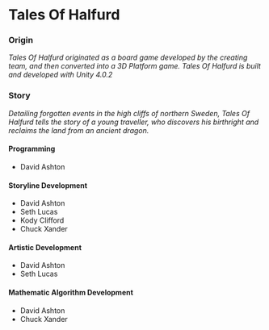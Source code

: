 Tales Of Halfurd
==============

### Origin
*Tales Of Halfurd originated as a board game developed by the creating team, 
and then converted into a 3D Platform game. Tales Of Halfurd is built and developed with Unity 4.0.2*

### Story
*Detailing forgotten events in the high cliffs of northern Sweden, Tales Of Halfurd tells the story of 
a young traveller, who discovers his birthright and reclaims the land from an ancient dragon.*

#### Programming
* David Ashton

#### Storyline Development
* David Ashton
* Seth Lucas
* Kody Clifford
* Chuck Xander

#### Artistic Development
* David Ashton
* Seth Lucas

#### Mathematic Algorithm Development
* David Ashton
* Chuck Xander
